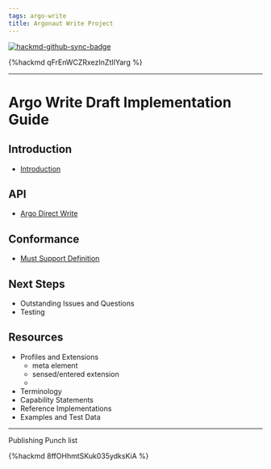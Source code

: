 ```yaml
---
tags: argo-write
title: Argonaut Write Project
---
```


[![hackmd-github-sync-badge](https://hackmd.io/6jsLnz9dSNGCrn4mQTqJNw/badge)](https://hackmd.io/6jsLnz9dSNGCrn4mQTqJNw)


{%hackmd qFrEnWCZRxezInZtIIYarg %}

---

# Argo Write Draft Implementation Guide



<!-- Title Page - list of pages -->

Introduction
---
- [Introduction](/wTGb4Gk6R6O4NVut5yaJig)

API
---
- [Argo Direct Write](/UG_Lai1iRaC2posiQzl0zw)

Conformance
---
- [Must Support Definition](/ipt4Iyc3TMmwkB6PYNYnKw)


Next Steps
---
- Outstanding Issues and Questions
- Testing


Resources
---

- Profiles and Extensions
    - meta element
    - sensed/entered extension
    - 
- Terminology
- Capability Statements
- Reference Implementations
- Examples and Test Data

<!--
[Acknowledgements](/MadEjp-aQpeMb3dMVf2TCw)
-->
---

Publishing Punch list

{%hackmd 8ffOHhmtSKuk035ydksKiA %}